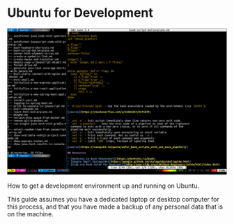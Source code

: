 # Ubuntu for Development

![juiced-up terminal](assets/images/tmux-plus-nano-50.png)

How to get a development environment up and running on Ubuntu.

This guide assumes you have a dedicated laptop or desktop computer for this
process, and that you have made a backup of any personal data that is on 
the machine.

